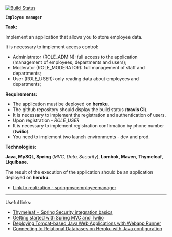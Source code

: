 
[![Build Status](https://travis-ci.org/ta4anka/projectSpringMvc.svg?branch=master)](https://travis-ci.org/ta4anka/projectSpringMvc)

**`Employee manager`**

****Task:****

Implement an application that allows you to store employee data.

It is necessary to implement access control:
- Administrator (ROLE_ADMIN): full access to the application (management of employees, departments and users);
- Moderator (ROLE_MODERATOR): full management of staff and departments;
- User (ROLE_USER): only reading data about employees and departments;

****Requirements:****

 * The application must be deployed on **heroku**.
 * The github repository should display the build status (**travis CI**).
 * It is necessary to implement the registration and authentication of users.
 * Upon registration -  _ROLE_USER_
 * It is necessary to implement registration confirmation by phone number (**twilio**).
 * You need to implement two launch environments - dev and prod.

****Technologies:****

**Java, MySQL, Spring** (_MVC, Data, Security_), **Lombok, Maven**, **Thymeleaf**, **Liquibase.**

The result of the execution of the application should be an application deployed on **heroku.**

 * [Link to realization - springmvcemployeemanager](http://springmvcemployeemanager.herokuapp.com)

--------------------------------------

Useful links:
 * [Thymeleaf + Spring Security integration basics](https://www.thymeleaf.org/doc/articles/springsecurity.html)
 * [Getting started with Spring MVC and Twilio](https://www.twilio.com/blog/2015/11/getting-started-with-spring-mvc-and-twilio.html)
 * [Deploying Tomcat-based Java Web Applications with Webapp Runner](https://devcenter.heroku.com/articles/java-webapp-runner)
 * [Connecting to Relational Databases on Heroku with Java configuration](https://devcenter.heroku.com/articles/connecting-to-relational-databases-on-heroku-with-java#using-the-database_url-in-spring-with-java-configuration)